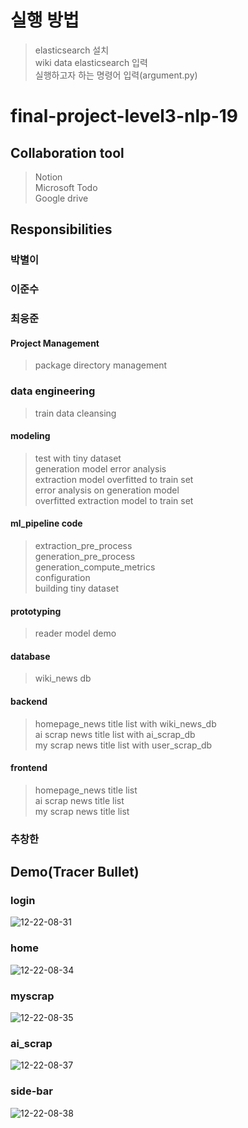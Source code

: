 # 실행 방법
> elasticsearch 설치  
> wiki data elasticsearch 입력  
> 실행하고자 하는 명령어 입력(argument.py)   







# final-project-level3-nlp-19
## Collaboration tool
> Notion  
> Microsoft Todo  
> Google drive  

## Responsibilities

### 박별이

### 이준수

### 최웅준
#### Project Management
> package directory management
### data engineering
> train data cleansing

#### modeling
> test with tiny dataset  
> generation model error analysis  
> extraction model overfitted to train set   
> error analysis on generation model   
> overfitted extraction model  to train set   

#### ml_pipeline code
> extraction_pre_process  
> generation_pre_process  
> generation_compute_metrics  
> configuration  
> building tiny dataset 
#### prototyping
> reader model demo
#### database
> wiki_news db
#### backend
> homepage_news title list  with wiki_news_db  
> ai scrap news title list  with ai_scrap_db  
> my scrap news title list  with user_scrap_db  
#### frontend
> homepage_news title list  
> ai scrap news title list  
> my scrap news title list  

### 추창한

## Demo(Tracer Bullet)
### login
![12-22-08-31](https://user-images.githubusercontent.com/50165842/147010980-eed7db8f-66a3-416f-a734-a9d568be24cb.gif)

### home
![12-22-08-34](https://user-images.githubusercontent.com/50165842/147011118-e815425b-c799-45a2-aada-e20c271a0069.gif)

### myscrap
![12-22-08-35](https://user-images.githubusercontent.com/50165842/147011244-64db1c90-343a-42ee-87de-e940aaeb3d41.gif)

### ai_scrap
![12-22-08-37](https://user-images.githubusercontent.com/50165842/147011315-6e890362-57dd-4573-92e4-bb13c8c5432b.gif)

### side-bar
![12-22-08-38](https://user-images.githubusercontent.com/50165842/147011357-10b3dfc2-1aaa-4364-96da-c2b93765491b.gif)


